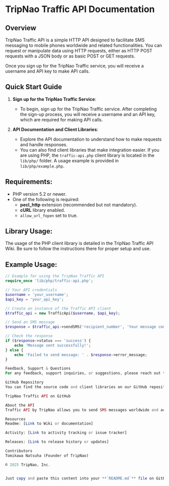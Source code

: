# **TripNao Traffic API Documentation**

## **Overview**
TripNao Traffic API is a simple HTTP API designed to facilitate SMS messaging to mobile phones worldwide and related functionalities. You can request or manipulate data using HTTP requests, either as HTTP POST requests with a JSON body or as basic POST or GET requests.

Once you sign up for the TripNao Traffic service, you will receive a username and API key to make API calls.

## **Quick Start Guide**
1. **Sign up for the TripNao Traffic Service**:
   - To begin, sign up for the TripNao Traffic service. After completing the sign-up process, you will receive a username and an API key, which are required for making API calls.
   
2. **API Documentation and Client Libraries**:
   - Explore the API documentation to understand how to make requests and handle responses.
   - You can also find client libraries that make integration easier. If you are using PHP, the `traffic-api.php` client library is located in the `lib/php/` folder. A usage example is provided in `lib/php/example.php`.

## **Requirements**:
- PHP version 5.2 or newer.
- One of the following is required:
  - **pecl_http** extension (recommended but not mandatory).
  - **cURL** library enabled.
  - `allow_url_fopen` set to true.

## **Library Usage**:
The usage of the PHP client library is detailed in the TripNao Traffic API Wiki. Be sure to follow the instructions there for proper setup and use.

## **Example Usage**:
```php
// Example for using the TripNao Traffic API
require_once 'lib/php/traffic-api.php';

// Your API credentials
$username = 'your_username';
$api_key = 'your_api_key';

// Create an instance of the Traffic API client
$traffic_api = new TrafficApi($username, $api_key);

// Send an SMS message
$response = $traffic_api->sendSMS('recipient_number', 'Your message content');

// Check the response
if ($response->status === 'success') {
    echo 'Message sent successfully!';
} else {
    echo 'Failed to send message: ' . $response->error_message;
}

Feedback, Support & Questions
For any feedback, support inquiries, or suggestions, please reach out to support@tripnao.com.

GitHub Repository
You can find the source code and client libraries on our GitHub repository:

TripNao Traffic API on GitHub

About the API
Traffic API by TripNao allows you to send SMS messages worldwide and access other related features. The API is simple to use and integrates well into any PHP-based application.

Resources
Readme: [Link to Wiki or documentation]

Activity: [Link to activity tracking or issue tracker]

Releases: [Link to release history or updates]

Contributors
Tomikawa Natsuha (Founder of TripNao)

© 2025 TripNao, Inc.


Just copy and paste this content into your **`README.md`** file on GitHub, and it will display in the correct format. Let me know if you need any further adjustments!

